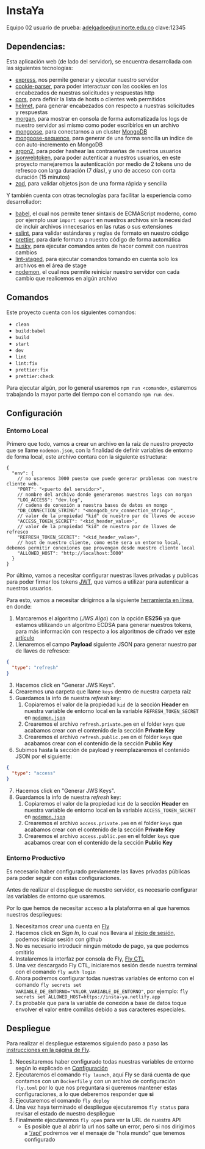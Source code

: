 # InstaYa 

Equipo 02
usuario de prueba:
adelgadoe@uninorte.edu.co clave:12345

## Dependencias:

Esta aplicación web (de lado del servidor), se encuentra desarrollada con las siguientes tecnologías:

- [express](https://www.npmjs.com/package/express), nos permite generar y ejecutar nuestro servidor
- [cookie-parser](https://www.npmjs.com/package/cookie-parser), para poder interactuar con las cookies en los encabezados de nuestras solicitudes y respuestas http
- [cors](https://www.npmjs.com/package/cors), para definir la lista de hosts o clientes web permitidos
- [helmet](https://www.npmjs.com/package/helmet), para generar encabezados con respecto a nuestras solicitudes y respuestas
- [morgan](https://www.npmjs.com/package/morgan), para mostrar en consola de forma automatizada los logs de nuestro servidor asi mismo como poder escribirlos en un archivo
- [mongoose](https://www.npmjs.com/package/mongoose), para conectarnos a un cluster [MongoDB](https://www.mongodb.com/)
- [mongoose-sequence](https://www.npmjs.com/package/mongoose-sequence), para generar de una forma sencilla un indice de con auto-incremento en MongoDB
- [argon2](https://www.npmjs.com/package/argon2), para poder hashear las contraseñas de nuestros usuarios
- [jsonwebtoken](https://www.npmjs.com/package/jsonwebtoken), para poder autenticar a nuestros usuarios, en este proyecto manejaremos la autenticación por medio de 2 tokens uno de refresco con larga duración (7 días), y uno de acceso con corta duración (15 minutos)
- [zod](https://www.npmjs.com/package/zod), para validar objetos json de una forma rápida y sencilla

Y también cuenta con otras tecnologías para facilitar la experiencia como desarrollador:

- [babel](https://www.npmjs.com/package/babel), el cual nos permite tener sintaxis de ECMAScript moderno, como por ejemplo usar `import export` en nuestros archivos sin la necesidad de incluir archivos innecesarios en las rutas o sus extensiones
- [eslint](https://www.npmjs.com/package/eslint), para validar estándares y reglas de formato en nuestro código
- [prettier](https://www.npmjs.com/package/prettier), para darle formato a nuestro código de forma automática
- [husky](https://www.npmjs.com/package/husky), para ejecutar comandos antes de hacer commit con nuestros cambios
- [lint-staged](https://www.npmjs.com/package/lint-staged), para ejecutar comandos tomando en cuenta solo los archivos en el área de stage
- [nodemon](https://www.npmjs.com/package/nodemon), el cual nos permite reiniciar nuestro servidor con cada cambio que realicemos en algún archivo

## Comandos

Este proyecto cuenta con los siguientes comandos:

- `clean`
- `build:babel`
- `build`
- `start`
- `dev`
- `lint`
- `lint:fix`
- `prettier:fix`
- `prettier:check`

Para ejecutar algún, por lo general usaremos `npm run <comando>`, estaremos trabajando la mayor parte del tiempo con el comando `npm run dev`.

## Configuración

### Entorno Local

Primero que todo, vamos a crear un archivo en la raíz de nuestro proyecto que se llame `nodemon.json`, con la finalidad de definir variables de entorno de forma local, este archivo contara con la siguiente estructura:

```jsonc
{
  "env": {
    // no usaremos 3000 puesto que puede generar problemas con nuestro cliente web.
    "PORT": "<puerto del servidor>",
    // nombre del archivo donde generaremos nuestros logs con morgan
    "LOG_ACCESS": "dev.log",
    // cadena de conexión a nuestra bases de datos en mongo
    "DB_CONNECTION_STRING": "<mongodb_srv_connection_string>",
    // valor de la propiedad "kid" de nuestro par de llaves de acceso
    "ACCESS_TOKEN_SECRET": "<kid_header_value>",
    // valor de la propiedad "kid" de nuestro par de llaves de refresco
    "REFRESH_TOKEN_SECRET": "<kid_header_value>",
    // host de nuestro cliente, como este sera un entorno local, debemos permitir conexiones que provengan desde nuestro cliente local
    "ALLOWED_HOST": "http://localhost:3000"
  }
}
```

Por último, vamos a necesitar configurar nuestras llaves privadas y publicas para poder firmar los tokens [JWT](https://jwt.io/), que vamos a utilizar para autenticar a nuestros usuarios.

Para esto, vamos a necesitar dirigirnos a la siguiente [herramienta en línea](https://8gwifi.org/jwsgen.jsp), en donde:

1. Marcaremos el algoritmo (_JWS Algo_) con la opción **ES256** ya que estamos utilizando un algoritmo ECDSA para generar nuestros tokens, para más información con respecto a los algoritmos de cifrado ver [este artículo](https://auth0.com/blog/json-web-token-signing-algorithms-overview/#RSA-and-ECDSA-algorithms)
2. Llenaremos el campo **Payload** siguiente JSON para generar nuestro par de llaves de refresco:

```json
{
  "type": "refresh"
}
```

3. Hacemos click en "Generar JWS Keys".
4. Crearemos una carpeta que llame `keys` dentro de nuestra carpeta raíz
5. Guardamos la info de nuestra _refresh_ key:
   1. Copiaremos el valor de la propiedad `kid` de la sección **Header** en nuestra variable de entorno local en la variable `REFRESH_TOKEN_SECRET` en [`nodemon.json`](#entorno-local)
   2. Crearemos el archivo `refresh.private.pem` en el folder `keys` que acabamos crear con el contenido de la sección **Private Key**
   3. Crearemos el archivo `refresh.public.pem` en el folder `keys` que acabamos crear con el contenido de la sección **Public Key**
6. Subimos hasta la sección de payload y reemplazaremos el contenido JSON por el siguiente:

```json
{
  "type": "access"
}
```

7. Hacemos click en "Generar JWS Keys".
8. Guardamos la info de nuestra _refresh_ key:
   1. Copiaremos el valor de la propiedad `kid` de la sección **Header** en nuestra variable de entorno local en la variable `ACCESS_TOKEN_SECRET` en [`nodemon.json`](#entorno-local)
   2. Crearemos el archivo `access.private.pem` en el folder `keys` que acabamos crear con el contenido de la sección **Private Key**
   3. Crearemos el archivo `access.public.pem` en el folder `keys` que acabamos crear con el contenido de la sección **Public Key**

### Entorno Productivo

Es necesario haber configurado previamente las llaves privadas públicas para poder seguir con estas configuraciones.

Antes de realizar el despliegue de nuestro servidor, es necesario configurar las variables de entorno que usaremos.

Por lo que hemos de necesitar acceso a la plataforma en al que haremos nuestros despliegues:

1. Necesitamos crear una cuenta en [Fly](fly.io)
2. Hacemos click en _Sign In_, lo cual nos llevara al [inicio de sesión](https://fly.io/app/sign-in), podemos iniciar sesión con github
3. No es necesario introducir ningún método de pago, ya que podemos omitirlo
4. Instalaremos la interfaz por consola de Fly, [Fly CTL](https://fly.io/docs/hands-on/install-flyctl/)
5. Una vez descargado Fly CTL, iniciaremos sesión desde nuestra terminal con el comando `fly auth login`
6. Ahora podremos configurar todas nuestras variables de entorno con el comando `fly secrets set VARIABLE_DE_ENTORNO="VALOR_VARIABLE_DE_ENTORNO"`, por ejemplo: `fly secrets set ALLOWED_HOST=https://insta-ya.netlify.app`
7. Es probable que para la variable de conexión a base de datos toque envolver el valor entre comillas debido a sus caracteres especiales.

## Despliegue

Para realizar el despliegue estaremos siguiendo paso a paso las [instrucciones en la página de Fly](https://fly.io/docs/languages-and-frameworks/node/#launch-the-app-on-fly).

1. Necesitaremos haber configurado todas nuestras variables de entorno según lo explicado en [Configuración](#entorno-productivo)
2. Ejecutaremos el comando `fly launch`, aquí Fly se dará cuenta de que contamos con un `Dockerfile` y con un archivo de configuración `fly.toml` por lo que nos preguntara si queremos mantener estas configuraciones, a lo que deberemos responder que **si**
3. Ejecutaremos el comando `fly deploy`
4. Una vez haya terminado el despliegue ejecutaremos `fly status` para revisar el estado de nuestro despliegue
5. Finalmente ejecutaremos `fly open` para ver la URL de nuestra API
   - Es posible que al abrir la url nos salte un error, pero si nos dirigimos a ['/api'](https://insta-ya-server.fly.dev/api) podremos ver el mensaje de "hola mundo" que tenemos configurado
#
